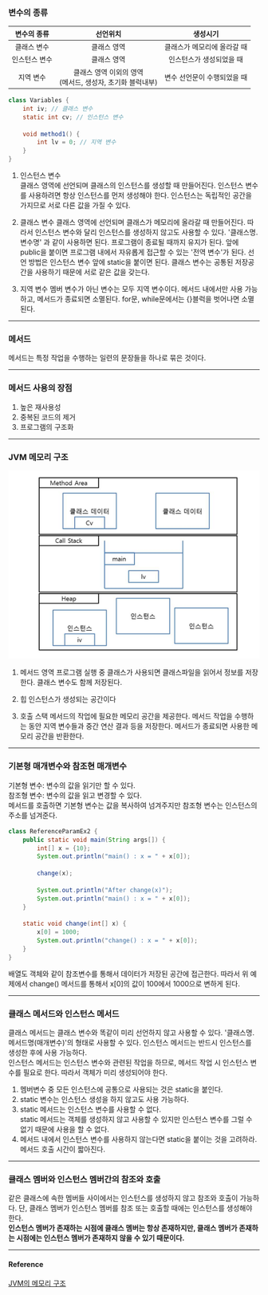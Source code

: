 ### 변수의 종류

|  변수의 종류  |                           선언위치                           |          생성시기           |
| :-----------: | :----------------------------------------------------------: | :-------------------------: |
|  클래스 변수  |                         클래스 영역                          | 클래스가 메모리에 올라갈 때 |
| 인스턴스 변수 |                         클래스 영역                          |  인스턴스가 생성되었을 때   |
|   지역 변수   | 클래스 영역 이외의 영역<br>(메서드, 생성자, 초기화 블럭내부) | 변수 선언문이 수행되었을 때 |

```java
class Variables {
    int iv; // 클래스 변수
    static int cv; // 인스턴스 변수

    void method1() {
        int lv = 0; // 지역 변수
    }
}
```

1. 인스턴스 변수  
   클래스 영역에 선언되며 클래스의 인스턴스를 생성할 때 만들어진다. 인스턴스 변수를 사용하려면 항상 인스턴스를 먼저 생성해야 한다. 인스턴스는 독립적인 공간을 가지므로 서로 다른 값을 가질 수 있다.

2. 클래스 변수
   클래스 영역에 선언되며 클래스가 메모리에 올라갈 때 만들어진다. 따라서 인스턴스 변수와 달리 인스턴스를 생성하지 않고도 사용할 수 있다. '클래스명.변수명' 과 같이 사용하면 된다. 프로그램이 종료될 때까지 유지가 된다. 앞에 public을 붙이면 프로그램 내에서 자유롭게 접근할 수 있는 '전역 변수'가 된다. 선언 방법은 인스턴스 변수 앞에 static을 붙이면 된다. 클래스 변수는 공통된 저장공간을 사용하기 때문에 서로 같은 값을 갖는다.

3. 지역 변수
   멤버 변수가 아닌 변수는 모두 지역 변수이다. 메서드 내에서만 사용 가능하고, 메서드가 종료되면 소멸된다. for문, while문에서는 {}블럭을 벗어나면 소멸된다.

---

### 메서드

메서드는 특정 작업을 수행하는 일련의 문장들을 하나로 묶은 것이다.

---

### 메서드 사용의 장점

1. 높은 재사용성
2. 중복된 코드의 제거
3. 프로그램의 구조화

---

### JVM 메모리 구조

![JVM 메모리 구조](./asset/JVM%20%EB%A9%94%EB%AA%A8%EB%A6%AC%20%EA%B5%AC%EC%A1%B0.png)

1. 메서드 영역
   프로그램 실행 중 클래스가 사용되면 클래스파일을 읽어서 정보를 저장한다. 클래스 변수도 함께 저장된다.

2. 힙
   인스턴스가 생성되는 공간이다

3. 호출 스택
   메서드의 작업에 필요한 메모리 공간을 제공한다. 메서드 작업을 수행하는 동안 지역 변수들과 중간 연산 결과 등을 저장한다. 메서드가 종료되면 사용한 메모리 공간을 반환한다.

---

### 기본형 매개변수와 참조현 매개변수

기본형 변수: 변수의 값을 읽기만 할 수 있다.  
참조형 변수: 변수의 값을 읽고 변경할 수 있다.  
메서드를 호출하면 기본형 변수는 값을 복사하여 넘겨주지만 참조형 변수는 인스턴스의 주소를 넘겨준다.

```java
class ReferenceParamEx2 {
    public static void main(String args[]) {
        int[] x = {10};
        System.out.println("main() : x = " + x[0]);

        change(x);

        System.out.println("After change(x)");
        System.out.println("main() : x = " + x[0]);
    }

    static void change(int[] x) {
        x[0] = 1000;
        System.out.println("change() : x = " + x[0]);
    }
}
```

배열도 객체와 같이 참조변수를 통해서 데이터가 저장된 공간에 접근한다. 따라서 위 예제에서 change() 메서드를 통해서 x[0]의 값이 100에서 1000으로 변하게 된다.

---

### 클래스 메서드와 인스턴스 메서드

클래스 메서드는 클래스 변수와 똑같이 미리 선언하지 않고 사용할 수 있다. '클래스명.메서드명(매개변수)'의 형태로 사용할 수 있다. 인스턴스 메서드는 반드시 인스턴스를 생성한 후에 사용 가능하다.  
인스턴스 메서드는 인스턴스 변수와 관련된 작업을 하므로, 메서드 작업 시 인스턴스 변수를 필요로 한다. 따라서 객체가 미리 생성되어야 한다.

1. 멤버변수 중 모든 인스턴스에 공통으로 사용되는 것은 static을 붙인다.
2. static 변수는 인스턴스 생성을 하지 않고도 사용 가능하다.
3. static 메서드는 인스턴스 변수를 사용할 수 없다.  
   static 메서드는 객체를 생성하지 않고 사용할 수 있지만 인스턴스 변수를 그럴 수 없기 때문에 사용을 할 수 없다.
4. 메서드 내에서 인스턴스 변수를 사용하지 않는다면 static을 붙이는 것을 고려하라.  
   메서드 호출 시간이 짧아진다.

---

### 클래스 멤버와 인스턴스 멤버간의 참조와 호출

같은 클래스에 속한 멤버들 사이에서는 인스턴스를 생성하지 않고 참조와 호출이 가능하다. 단, 클래스 멤버가 인스턴스 멤버를 참조 또는 호출할 때에는 인스턴스를 생성해야 한다.  
<b>인스턴스 멤버가 존재하는 시점에 클래스 멤버는 항상 존재하지만, 클래스 멤버가 존재하는 시점에는 인스턴스 멤버가 존재하지 않을 수 있기 때문이다.</b>

---

#### Reference

<a href="https://mblogthumb-phinf.pstatic.net/MjAxOTExMTdfOTIg/MDAxNTczOTU5NTE3NDIz.9ftOZ6qvpMRHEZpBJFTYybLRuhH6jaCE8dNJtlnggg0g.geJldMCBn-iFWicQ7S8Bje3ehtgABWo0iHIiC4UkIAwg.PNG.indigosky94/image.png?type=w800">JVM의 메모리 구조 </a>

